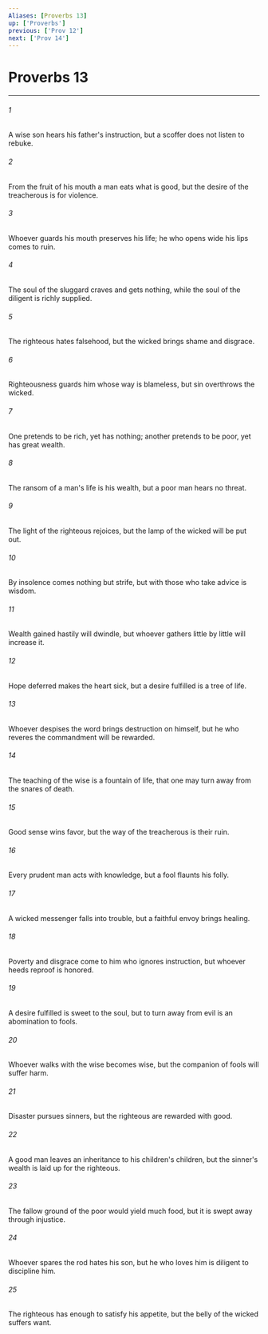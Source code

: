 ```yaml
---
Aliases: [Proverbs 13]
up: ['Proverbs']
previous: ['Prov 12']
next: ['Prov 14']
---
```

# Proverbs 13
***



###### 1 
A wise son hears his father's instruction, but a scoffer does not listen to rebuke. 

###### 2 
From the fruit of his mouth a man eats what is good, but the desire of the treacherous is for violence. 

###### 3 
Whoever guards his mouth preserves his life; he who opens wide his lips comes to ruin. 

###### 4 
The soul of the sluggard craves and gets nothing, while the soul of the diligent is richly supplied. 

###### 5 
The righteous hates falsehood, but the wicked brings shame and disgrace. 

###### 6 
Righteousness guards him whose way is blameless, but sin overthrows the wicked. 

###### 7 
One pretends to be rich, yet has nothing; another pretends to be poor, yet has great wealth. 

###### 8 
The ransom of a man's life is his wealth, but a poor man hears no threat. 

###### 9 
The light of the righteous rejoices, but the lamp of the wicked will be put out. 

###### 10 
By insolence comes nothing but strife, but with those who take advice is wisdom. 

###### 11 
Wealth gained hastily will dwindle, but whoever gathers little by little will increase it. 

###### 12 
Hope deferred makes the heart sick, but a desire fulfilled is a tree of life. 

###### 13 
Whoever despises the word brings destruction on himself, but he who reveres the commandment will be rewarded. 

###### 14 
The teaching of the wise is a fountain of life, that one may turn away from the snares of death. 

###### 15 
Good sense wins favor, but the way of the treacherous is their ruin. 

###### 16 
Every prudent man acts with knowledge, but a fool flaunts his folly. 

###### 17 
A wicked messenger falls into trouble, but a faithful envoy brings healing. 

###### 18 
Poverty and disgrace come to him who ignores instruction, but whoever heeds reproof is honored. 

###### 19 
A desire fulfilled is sweet to the soul, but to turn away from evil is an abomination to fools. 

###### 20 
Whoever walks with the wise becomes wise, but the companion of fools will suffer harm. 

###### 21 
Disaster pursues sinners, but the righteous are rewarded with good. 

###### 22 
A good man leaves an inheritance to his children's children, but the sinner's wealth is laid up for the righteous. 

###### 23 
The fallow ground of the poor would yield much food, but it is swept away through injustice. 

###### 24 
Whoever spares the rod hates his son, but he who loves him is diligent to discipline him. 

###### 25 
The righteous has enough to satisfy his appetite, but the belly of the wicked suffers want.
